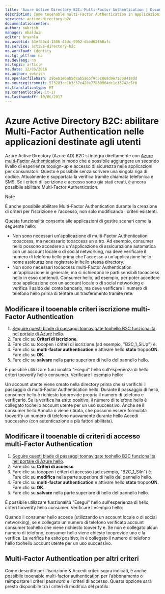 ```yaml
---
title: 'Azure Active Directory B2C: Multi-Factor Authentication | Documentazione Microsoft'
description: Come tooenable multi-Factor Authentication in applicazioni per consumatori protetti da Azure Active Directory B2C
services: active-directory-b2c
documentationcenter: 
author: swkrish
manager: mbaldwin
editor: bryanla
ms.assetid: 53ef86c4-1586-45dc-9952-dbbd62f68afc
ms.service: active-directory-b2c
ms.workload: identity
ms.tgt_pltfrm: na
ms.devlang: na
ms.topic: article
ms.date: 12/06/2016
ms.author: swkrish
ms.openlocfilehash: 29beb1e6ab5d8ab5a65f9c5c068d9e71c60418dd
ms.sourcegitcommit: 523283cc1b3c37c428e77850964dc1c33742c5f0
ms.translationtype: MT
ms.contentlocale: it-IT
ms.lasthandoff: 10/06/2017
---
```

# <a name="azure-active-directory-b2c-enable-multi-factor-authentication-in-your-consumer-facing-applications"></a>Azure Active Directory B2C: abilitare Multi-Factor Authentication nelle applicazioni destinate agli utenti
Azure Active Directory (Azure AD) B2C si integra direttamente con [Azure multi-Factor Authentication](../multi-factor-authentication/multi-factor-authentication.md) in modo che è possibile aggiungere un secondo livello di esperienze toosign-up e accesso di sicurezza nelle applicazioni per consumatori. Questo è possibile senza scrivere una singola riga di codice. Attualmente è supportata la verifica tramite chiamata telefonica e SMS. Se i criteri di iscrizione e accesso sono già stati creati, è ancora possibile abilitare Multi-Factor Authentication.

> [!NOTE]
> È anche possibile abilitare Multi-Factor Authentication durante la creazione di criteri per l'iscrizione e l'accesso, non solo modificando i criteri esistenti.
> 
> 

Questa funzionalità consente alle applicazioni di gestire scenari come la seguente hello:

* Non sono necessari un'applicazione di multi-Factor Authentication tooaccess, ma necessario tooaccess un altro. Ad esempio, consumer hello possono accedere a un'applicazione di assicurazione automatica con un account locale o di social networking, ma deve verificare il numero di telefono hello prima che l'accesso a un'applicazione hello home assicurazione registrato in hello stessa directory.
* Non sono necessari tooaccess multi-Factor Authentication un'applicazione in generale, ma si richiedono le parti sensibili tooaccess hello in esso contenuti. Consumer hello, ad esempio, per poter accedere tooa applicazione con un account locale o di social networking e verifica il saldo del conto bancario, ma deve verificare il numero di telefono hello prima di tentare un trasferimento tramite rete.

## <a name="modify-your-sign-up-policy-tooenable-multi-factor-authentication"></a>Modificare il tooenable criteri iscrizione multi-Factor Authentication
1. [Seguire questi blade di passaggi toonavigate toohello B2C funzionalità nel portale di Azure hello](active-directory-b2c-app-registration.md#navigate-to-b2c-settings).
2. Fare clic su **Criteri di iscrizione**.
3. Fare clic su tooopen i criteri di iscrizione (ad esempio, "B2C_1_SiUp") è.
4. Fare clic su **multi-factor authentication** e attivare hello **stato** troppo**ON**. Fare clic su **OK**.
5. Fare clic su **salvare** nella parte superiore di hello del pannello hello.

È possibile utilizzare funzionalità "Esegui" hello sull'esperienza di hello criteri tooverify hello consumer. Verificare l'esempio hello:

Un account utente viene creato nella directory prima che si verifichi il passaggio di multi-Factor Authentication hello. Durante il passaggio di hello, consumer hello è richiesto tooprovide propria il numero di telefono e verificarlo. Se la verifica ha esito positivo, il numero di telefono hello è collegato toohello account utente per un uso successivo. Anche se il consumer hello Annulla o viene ritirata, che possono essere formulata tooverify un numero di telefono nuovamente durante hello Accedi successivo (con autenticazione a più fattori abilitata).

## <a name="modify-your-sign-in-policy-tooenable-multi-factor-authentication"></a>Modificare il tooenable di criteri di accesso multi-Factor Authentication
1. [Seguire questi blade di passaggi toonavigate toohello B2C funzionalità nel portale di Azure hello](active-directory-b2c-app-registration.md#navigate-to-b2c-settings).
2. Fare clic su **Criteri di accesso**.
3. Fare clic su tooopen i criteri di accesso (ad esempio, "B2C_1_SiIn") è. Fare clic su **modifica** nella parte superiore di hello del pannello hello.
4. Fare clic su **multi-factor authentication** e attivare hello **stato** troppo**ON**. Fare clic su **OK**.
5. Fare clic su **salvare** nella parte superiore di hello del pannello hello.

È possibile utilizzare funzionalità "Esegui" hello sull'esperienza di hello criteri tooverify hello consumer. Verificare l'esempio hello:

Quando il consumer hello accede (utilizzando un account locale o di social networking), se è collegato un numero di telefono verificato account consumer toohello che viene richiesto tooverify è. Se non è collegato alcun numero di telefono, consumer hello viene chiesto tooprovide uno e la verifica. La verifica ha esito positivo, in è collegato il numero di telefono hello toohello account utente per un uso successivo.

## <a name="multi-factor-authentication-on-other-policies"></a>Multi-Factor Authentication per altri criteri
Come descritto per l'iscrizione & Accedi criteri sopra indicati, è anche possibile tooenable multi-factor authentication per l'abbonamento o reimpostare i criteri password e i criteri di accesso. Questa opzione sarà presto disponibile tra i criteri di modifica del profilo.

